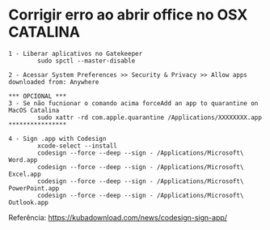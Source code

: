 # Corrigir erro ao abrir office no OSX CATALINA 
    
    1 - Liberar aplicativos no Gatekeeper
            sudo spctl --master-disable
    
    2 - Acessar System Preferences >> Security & Privacy >> Allow apps downloaded from: Anywhere

    *** OPCIONAL ***
    3 - Se não fucnionar o comando acima forceAdd an app to quarantine on MacOS Catalina
            sudo xattr -rd com.apple.quarantine /Applications/XXXXXXXX.app
    ****************
    
    4 - Sign .app with Codesign
            xcode-select --install
            codesign --force --deep --sign - /Applications/Microsoft\ Word.app 
            codesign --force --deep --sign - /Applications/Microsoft\ Excel.app
            codesign --force --deep --sign - /Applications/Microsoft\ PowerPoint.app
            codesign --force --deep --sign - /Applications/Microsoft\ Outlook.app

Referência: https://kubadownload.com/news/codesign-sign-app/
